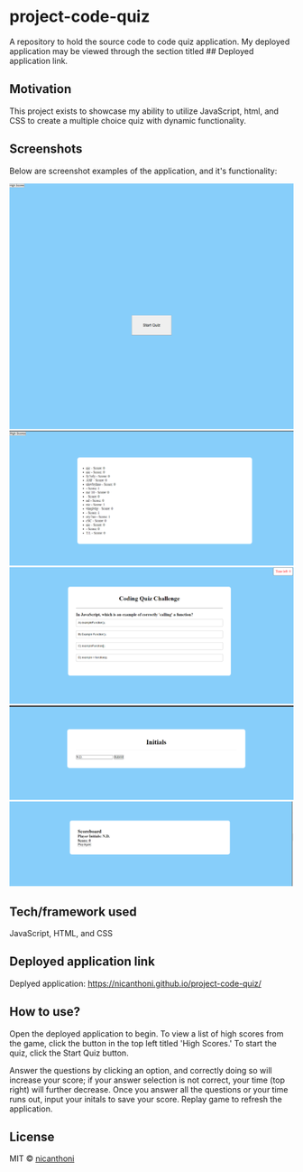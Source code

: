 # project-code-quiz
A repository to hold the source code to  code quiz application. My deployed application may be viewed through the section titled ## Deployed application link. 

## Motivation
This project exists to showcase my ability to utilize JavaScript, html, and CSS to create a multiple choice quiz with dynamic functionality.


## Screenshots

Below are screenshot examples of the application, and it's functionality:

![ScreenShot](./assets/images/quiz1.png)
![ScreenShot](./assets/images/quiz2.png)
![ScreenShot](./assets/images/quiz3.png)
![ScreenShot](./assets/images/quiz4.png)
![ScreenShot](./assets/images/quiz5.png)

## Tech/framework used
JavaScript, HTML, and CSS


## Deployed application link

Deplyed application: https://nicanthoni.github.io/project-code-quiz/


## How to use?
Open the deployed application to begin. To view a list of high scores from the game, click the button in the top left titled 'High Scores.' To start the quiz, click the Start Quiz button.

Answer the questions by clicking an option, and correctly doing so will increase your score; if your answer selection is not correct, your time (top right) will further decrease. Once you answer all the questions or your time runs out, input your initals to save your score. Replay game to refresh the application.


## License

MIT © [nicanthoni]()
